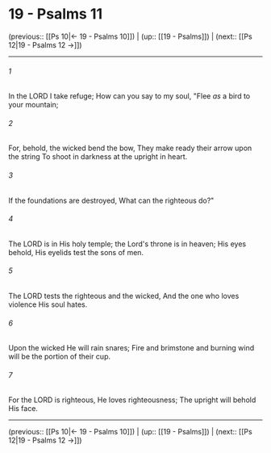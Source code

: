# 19 - Psalms 11

(previous:: [[Ps 10|← 19 - Psalms 10]]) | (up:: [[19 - Psalms]]) | (next:: [[Ps 12|19 - Psalms 12 →]])

***


###### 1 
In the LORD I take refuge; How can you say to my soul, "Flee _as_ a bird to your mountain; 

###### 2 
For, behold, the wicked bend the bow, They make ready their arrow upon the string To shoot in darkness at the upright in heart. 

###### 3 
If the foundations are destroyed, What can the righteous do?" 

###### 4 
The LORD is in His holy temple; the Lord's throne is in heaven; His eyes behold, His eyelids test the sons of men. 

###### 5 
The LORD tests the righteous and the wicked, And the one who loves violence His soul hates. 

###### 6 
Upon the wicked He will rain snares; Fire and brimstone and burning wind will be the portion of their cup. 

###### 7 
For the LORD is righteous, He loves righteousness; The upright will behold His face.

***

(previous:: [[Ps 10|← 19 - Psalms 10]]) | (up:: [[19 - Psalms]]) | (next:: [[Ps 12|19 - Psalms 12 →]])
